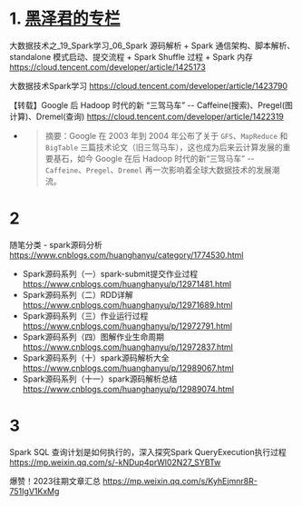 
# 1. [黑泽君的专栏](https://cloud.tencent.com/developer/column/72638)

大数据技术之_19_Spark学习_06_Spark 源码解析 + Spark 通信架构、脚本解析、standalone 模式启动、提交流程 + Spark Shuffle 过程 + Spark 内存 https://cloud.tencent.com/developer/article/1425173

大数据技术Spark学习 https://cloud.tencent.com/developer/article/1423790

【转载】Google 后 Hadoop 时代的新 “三驾马车” -- Caffeine(搜索)、Pregel(图计算)、Dremel(查询) https://cloud.tencent.com/developer/article/1422319
- > 摘要：Google 在 2003 年到 2004 年公布了关于 `GFS`、`MapReduce` 和 `BigTable` 三篇技术论文（旧三驾马车），这也成为后来云计算发展的重要基石，如今 Google 在后 Hadoop 时代的新“三驾马车” -- `Caffeine`、`Pregel`、`Dremel` 再一次影响着全球大数据技术的发展潮流。

# 2

随笔分类 -  spark源码分析 https://www.cnblogs.com/huanghanyu/category/1774530.html
- Spark源码系列（一）spark-submit提交作业过程 https://www.cnblogs.com/huanghanyu/p/12971481.html
- Spark源码系列（二）RDD详解 https://www.cnblogs.com/huanghanyu/p/12971689.html
- Spark源码系列（三）作业运行过程 https://www.cnblogs.com/huanghanyu/p/12972791.html
- Spark源码系列（四）图解作业生命周期 https://www.cnblogs.com/huanghanyu/p/12972837.html
- Spark源码系列（十）spark源码解析大全 https://www.cnblogs.com/huanghanyu/p/12989067.html
- Spark源码系列（十一）spark源码解析总结 https://www.cnblogs.com/huanghanyu/p/12989074.html

# 3

Spark SQL 查询计划是如何执行的，深入探究Spark QueryExecution执行过程 https://mp.weixin.qq.com/s/-kNDup4prWl02N27_SYBTw

爆赞！2023往期文章汇总 https://mp.weixin.qq.com/s/KyhEjmnr8R-751IgV1KxMg
